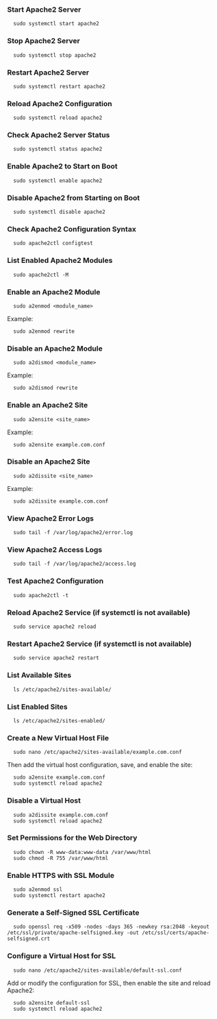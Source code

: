 ### Start Apache2 Server
```
  sudo systemctl start apache2
```
### Stop Apache2 Server
```
  sudo systemctl stop apache2
```
### Restart Apache2 Server
```
  sudo systemctl restart apache2
```
### Reload Apache2 Configuration
```
  sudo systemctl reload apache2
```
### Check Apache2 Server Status
```
  sudo systemctl status apache2
```
### Enable Apache2 to Start on Boot
```
  sudo systemctl enable apache2
```
### Disable Apache2 from Starting on Boot
```
  sudo systemctl disable apache2
```
### Check Apache2 Configuration Syntax
```
  sudo apache2ctl configtest
```
### List Enabled Apache2 Modules
```
  sudo apache2ctl -M
```
### Enable an Apache2 Module
```
  sudo a2enmod <module_name>
```
  Example:
```
  sudo a2enmod rewrite
```
### Disable an Apache2 Module
```
  sudo a2dismod <module_name>
```
Example:
```
  sudo a2dismod rewrite
```
### Enable an Apache2 Site
```
  sudo a2ensite <site_name>
```
Example:
```
  sudo a2ensite example.com.conf
```
### Disable an Apache2 Site
```
  sudo a2dissite <site_name>
```
Example:
```
  sudo a2dissite example.com.conf
```
### View Apache2 Error Logs
```
  sudo tail -f /var/log/apache2/error.log
```
### View Apache2 Access Logs
```
  sudo tail -f /var/log/apache2/access.log
```
### Test Apache2 Configuration
```
  sudo apache2ctl -t
```
### Reload Apache2 Service (if systemctl is not available)
```
  sudo service apache2 reload
```
### Restart Apache2 Service (if systemctl is not available)
```
  sudo service apache2 restart
```
### List Available Sites
```
  ls /etc/apache2/sites-available/
```
### List Enabled Sites
```
  ls /etc/apache2/sites-enabled/
```
### Create a New Virtual Host File
```
  sudo nano /etc/apache2/sites-available/example.com.conf
```
Then add the virtual host configuration, save, and enable the site:
```
  sudo a2ensite example.com.conf
  sudo systemctl reload apache2
```
### Disable a Virtual Host
```
  sudo a2dissite example.com.conf
  sudo systemctl reload apache2
```
### Set Permissions for the Web Directory
```
  sudo chown -R www-data:www-data /var/www/html
  sudo chmod -R 755 /var/www/html
```
### Enable HTTPS with SSL Module
```
  sudo a2enmod ssl
  sudo systemctl restart apache2
```
### Generate a Self-Signed SSL Certificate
```
  sudo openssl req -x509 -nodes -days 365 -newkey rsa:2048 -keyout /etc/ssl/private/apache-selfsigned.key -out /etc/ssl/certs/apache-selfsigned.crt
```
### Configure a Virtual Host for SSL
```
  sudo nano /etc/apache2/sites-available/default-ssl.conf
```
Add or modify the configuration for SSL, then enable the site and reload Apache2:
```
  sudo a2ensite default-ssl
  sudo systemctl reload apache2
```
